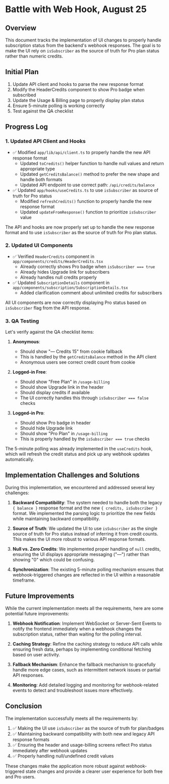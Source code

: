 # Battle with Web Hook, August 25

## Overview
This document tracks the implementation of UI changes to properly handle subscription status from the backend's webhook responses. The goal is to make the UI rely on `isSubscriber` as the source of truth for Pro plan status rather than numeric credits.

## Initial Plan
1. Update API client and hooks to parse the new response format
2. Modify the HeaderCredits component to show Pro badge when subscribed
3. Update the Usage & Billing page to properly display plan status
4. Ensure 5-minute polling is working correctly
5. Test against the QA checklist

## Progress Log

### 1. Updated API Client and Hooks
- ✅ Modified `app/lib/api/client.ts` to properly handle the new API response format
  - Updated `toCredits()` helper function to handle null values and return appropriate type
  - Updated `getCreditsBalance()` method to prefer the new shape and handle both formats
  - Updated API endpoint to use correct path: `/api/credits/balance`
- ✅ Updated `app/hooks/useCredits.ts` to use `isSubscriber` as source of truth for Pro status
  - Modified `refreshCredits()` function to properly handle the new response format
  - Updated `updateFromResponse()` function to prioritize `isSubscriber` value

The API and hooks are now properly set up to handle the new response format and to use `isSubscriber` as the source of truth for Pro plan status.

### 2. Updated UI Components
- ✅ Verified `HeaderCredits` component in `app/components/credits/HeaderCredits.tsx`
  - Already correctly shows Pro badge when `isSubscriber === true`
  - Already hides Upgrade link for subscribers
  - Already handles null credits properly
- ✅ Updated `SubscriptionDetails` component in `app/components/subscription/SubscriptionDetails.tsx`
  - Added clarification comment about unlimited credits for subscribers

All UI components are now correctly displaying Pro status based on `isSubscriber` flag from the API response.

### 3. QA Testing

Let's verify against the QA checklist items:

1. **Anonymous**: 
   - Should show "— Credits 15" from cookie fallback
   - This is handled by the `getCreditsBalance` method in the API client
   - Anonymous users see correct credit count from cookie

2. **Logged-in Free**:
   - Should show "Free Plan" in `/usage-billing`
   - Should show Upgrade link in the header
   - Should display credits if available
   - The UI correctly handles this through `isSubscriber === false` checks

3. **Logged-in Pro**: 
   - Should show Pro badge in header
   - Should hide Upgrade link
   - Should show "Pro Plan" in `/usage-billing`
   - This is properly handled by the `isSubscriber === true` checks

The 5-minute polling was already implemented in the `useCredits` hook, which will refresh the credit status and pick up any webhook updates automatically.

## Implementation Challenges and Solutions

During this implementation, we encountered and addressed several key challenges:

1. **Backward Compatibility**: The system needed to handle both the legacy `{ balance }` response format and the new `{ credits, isSubscriber }` format. We implemented the parsing logic to prioritize the new fields while maintaining backward compatibility.

2. **Source of Truth**: We updated the UI to use `isSubscriber` as the single source of truth for Pro status instead of inferring it from credit counts. This makes the UI more robust to various API response formats.

3. **Null vs. Zero Credits**: We implemented proper handling of `null` credits, ensuring the UI displays appropriate messaging ("—") rather than showing "0" which could be confusing.

4. **Synchronization**: The existing 5-minute polling mechanism ensures that webhook-triggered changes are reflected in the UI within a reasonable timeframe.

## Future Improvements

While the current implementation meets all the requirements, here are some potential future improvements:

1. **Webhook Notification**: Implement WebSocket or Server-Sent Events to notify the frontend immediately when a webhook changes the subscription status, rather than waiting for the polling interval.

2. **Caching Strategy**: Refine the caching strategy to reduce API calls while ensuring fresh data, perhaps by implementing conditional fetching based on user activity.

3. **Fallback Mechanism**: Enhance the fallback mechanism to gracefully handle more edge cases, such as intermittent network issues or partial API responses.

4. **Monitoring**: Add detailed logging and monitoring for webhook-related events to detect and troubleshoot issues more effectively.

## Conclusion

The implementation successfully meets all the requirements by:

1. ✅ Making the UI use `isSubscriber` as the source of truth for plan/badges
2. ✅ Maintaining backward compatibility with both new and legacy API response formats
3. ✅ Ensuring the header and usage-billing screens reflect Pro status immediately after webhook updates
4. ✅ Properly handling null/undefined credit values

These changes make the application more robust against webhook-triggered state changes and provide a clearer user experience for both free and Pro users.
